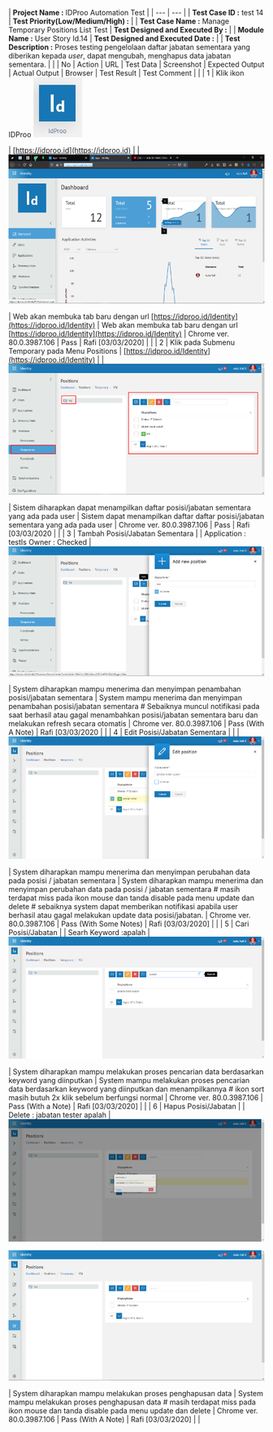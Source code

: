 | **Project Name :** IDProo Automation Test |
| --- | --- |
| **Test Case ID :** test 14 | **Test Priority(Low/Medium/High) :** |
| **Test Case Name :** Manage Temporary Positions List Test | **Test Designed and Executed By :** |
| **Module Name :** User Story Id.14 | **Test Designed and Executed Date :** |
| **Test Description :** Proses testing pengelolaan daftar jabatan sementara yang diberikan kepada _user_, dapat mengubah, menghapus data jabatan sementara. |   |
| No | Action | URL | Test Data | Screenshot | Expected Output | Actual Output | Browser | Test Result | Test Comment |   |
| 1 | Klik ikon IDProo
 ![logo_idproo](_static/logo_idproo.jpg/?sanitize=true)

 | [https://idproo.id](https://idproo.id) |   |
 ![ss_01](_static/ss_01.png/?sanitize=true)


 | Web akan membuka tab baru dengan url [https://idproo.id/Identity](https://idproo.id/Identity) | Web akan membuka tab baru dengan url [https://idproo.id/Identity](https://idproo.id/Identity) | Chrome ver. 80.0.3987.106 | Pass | Rafi [03/03/2020] |   |
| 2  | Klik pada Submenu Temporary pada Menu Positions  | [https://idproo.id/Identity](https://idproo.id/Identity) |   |
 ![ss_02](_static/ss_02.png/?sanitize=true)


 | Sistem diharapkan dapat menampilkan daftar posisi/jabatan sementara yang ada pada user | Sistem dapat menampilkan daftar daftar posisi/jabatan sementara yang ada pada user   | Chrome ver. 80.0.3987.106 | Pass | Rafi [03/03/2020 |   |
| 3 | Tambah Posisi/Jabatan Sementara   |   | Application : testIs Owner : Checked  |
 ![ss_03](_static/ss_03.png/?sanitize=true)


 | System diharapkan mampu menerima dan menyimpan penambahan posisi/jabatan sementara | System mampu menerima dan menyimpan penambahan posisi/jabatan sementara # Sebaiknya muncul notifikasi pada saat berhasil atau gagal menambahkan posisi/jabatan sementara baru dan melakukan refresh secara otomatis  | Chrome ver. 80.0.3987.106 | Pass (With A Note) | Rafi [03/03/2020 |   |
| 4 | Edit Posisi/Jabatan Sementara |   |   |
 ![ss_04](_static/ss_04.png/?sanitize=true)


 | System diharapkan mampu menerima dan menyimpan perubahan data pada posisi / jabatan sementara | System diharapkan mampu menerima dan menyimpan perubahan data pada posisi / jabatan sementara # masih terdapat miss  pada ikon mouse dan tanda disable pada menu update dan delete  # sebaiknya system dapat memberikan notifikasi apabila user berhasil atau gagal melakukan update data posisi/jabatan. | Chrome ver. 80.0.3987.106 | Pass (With Some Notes) | Rafi [03/03/2020] |   |
| 5 | Cari Posisi/Jabatan |   | Searh Keyword :apalah |
 ![ss_05](_static/ss_05.png/?sanitize=true)


 | System diharapkan mampu melakukan proses pencarian data berdasarkan keyword yang diinputkan | System mampu melakukan proses pencarian data berdasarkan keyword yang diinputkan dan menampilkannya # ikon sort masih butuh 2x klik sebelum berfungsi normal | Chrome ver. 80.0.3987.106 | Pass (With a Note) | Rafi [03/03/2020] |   |
| 6 | Hapus Posisi/Jabatan |   | Delete : jabatan tester apalah |
 ![ss_06](_static/ss_06.png/?sanitize=true)

 ![ss_07](_static/ss_07.png/?sanitize=true)


 | System diharapkan mampu melakukan proses penghapusan data | System mampu melakukan proses penghapusan data # masih terdapat miss  pada ikon mouse dan tanda disable pada menu update dan delete   | Chrome ver. 80.0.3987.106 | Pass (With A Note) | Rafi [03/03/2020] |   |
